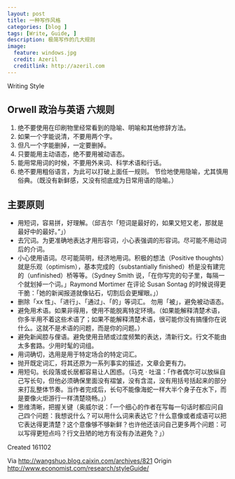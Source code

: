 ```yaml
---
layout: post
title: 一种写作风格
categories: [blog ]
tags: [Write, Guide, ]
description: 极简写作的几大规则
image:
  feature: windows.jpg
  credit: Azeril
  creditlink: http://azeril.com
---
```



Writing Style

## Orwell 政治与英语 六规则

1. 绝不要使用在印刷物里经常看到的隐喻、明喻和其他修辞方法。
2. 如果一个字能说清，不要用两个字。
3. 但凡一个字能删掉，一定要删掉。
4. 只要能用主动语态，绝不要用被动语态。
5. 能用常用词的时候，不要用外来词、科学术语和行话。
6. 绝不要用粗俗语言，为此可以打破上面任一规则。
节俭地使用隐喻，尤其慎用俗典。（既没有新鲜感，又没有彻底成为日常用语的隐喻。）

## 主要原则

- 用短词，容易拼，好理解。（邱吉尔「短词是最好的，如果又短又老，那就是最好中的最好。”」）
- 去冗词。为更准确地表达才用形容词，小心表强调的形容词。尽可能不用动词后的介词。
- 小心使用语词。尽可能简明，经济地用词。积极的想法（Positive thoughts）就是乐观（optimism），基本完成的（substantially finished）桥是没有建完的（unfinished）桥等等。（Sydney Smith 说，「在你写完的句子里，每隔一个就划掉一个词。」Raymond Mortimer 在评论 Susan Sontag 的时候说得更干脆：「她的新闻报道就像钻石，切割后会更耀眼。」）
- 删除「xx 性」、「进行」、「通过」、「的」等词汇。
勿用「被」，避免被动语态。
- 避免用术语。如果非得用，使用不能脱离特定环境。（如果能解释清楚术语，你多半用不着这些术语了；如果不能解释清楚术语，很可能你没有搞懂你在说什么。这就不是术语的问题，而是你的问题。）
- 避免新闻腔与俚语。避免使用丑陋或过度频繁的表达，清新行文。行文不能由太多套路。少用时髦的词组。
- 用词确切，选用是用于特定场合的特定词汇。
- 抛开既定词汇，将其还原为一系列事实的描述，文章会更有力。
- 用短句。长段落或长居都容易让人困惑。（马克 · 吐温：「作者偶尔可以放纵自己写长句，但他必须确保里面没有褶皱，没有含混，没有用括号括起来的部分来打乱整体节奏。当作者完成后，长句不能像海蛇一样大半个身子在水下，而是要像火炬游行一样清楚晓畅。」）
- 思维清晰，把握关键（奥威尔说：「一个细心的作者在写每一句话时都应问自己四个问题：我想说什么？可以用什么词来表达它？什么意像或者成语可以把它表达得更清楚？这个意像够不够新鲜？也许他还该问自己更多两个问题：可以写得更短点吗？行文丑陋的地方有没有办法避免？」）
 
Created 161102

Via http://wangshuo.blog.caixin.com/archives/821
Origin http://www.economist.com/research/styleGuide/